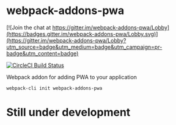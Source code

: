 # webpack-addons-pwa

[![Join the chat at https://gitter.im/webpack-addons-pwa/Lobby](https://badges.gitter.im/webpack-addons-pwa/Lobby.svg)](https://gitter.im/webpack-addons-pwa/Lobby?utm_source=badge&utm_medium=badge&utm_campaign=pr-badge&utm_content=badge)

[![CircleCI Build Status](https://circleci.com/gh/sendilkumarn/webpack-addons-pwa.svg?style=shield)](https://circleci.com/gh/sendilkumarn/webpack-addons-pwa)

Webpack addon for adding PWA to your application

`webpack-cli init webpack-addons-pwa`

# Still under development
